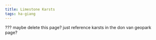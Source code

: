 ```yaml
---
title: Limestone Karsts
tags: ha-giang
---
```



??? maybe delete this page? just reference karsts in the don van geopark page?